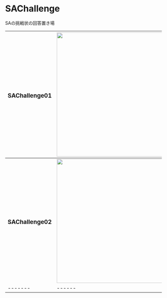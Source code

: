 # SAChallenge
SAの挑戦状の回答置き場</br>

|<h3>SAChallenge01</h3>|<img width="400px" src="https://user-images.githubusercontent.com/88181071/140690088-55785aac-8ecd-4664-89cc-8d94531b7277.png">|
|-------|------|
|<h3>SAChallenge02</h3>|<img width="400px" src="https://user-images.githubusercontent.com/88181071/141442578-71167ef4-4bf7-4471-8a90-812e738218af.gif">|
|-------|------|


